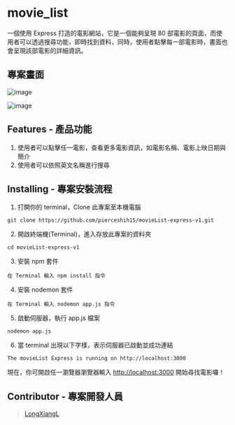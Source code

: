 # movie_list

一個使用 Express 打造的電影網站，它是一個能夠呈現 80 部電影的頁面，而使用者可以透過搜尋功能，即時找到資料，同時，使用者點擊每一部電影時，畫面也會呈現該部電影的詳細資訊。

## 專案畫面


![image](https://github.com/LongXiangL/movie_list/blob/main/public/%E9%A6%96%E9%A0%81movielist.png)

![image](https://github.com/LongXiangL/movie_list/blob/main/public/movielists%E6%90%9C%E5%B0%8B.png)

## Features - 產品功能

1. 使用者可以點擊任一電影，查看更多電影資訊，如電影名稱、電影上映日期與簡介
2. 使用者可以依照英文名稱進行搜尋

## Installing - 專案安裝流程

1. 打開你的 terminal，Clone 此專案至本機電腦

```
git clone https://github.com/pierceshih15/movieList-express-v1.git
```

2. 開啟終端機(Terminal)，進入存放此專案的資料夾

```
cd movieList-express-v1
```

3. 安裝 npm 套件

```
在 Terminal 輸入 npm install 指令
```

4. 安裝 nodemon 套件

```
在 Terminal 輸入 nodemon app.js 指令
```

5. 啟動伺服器，執行 app.js 檔案

```
nodemon app.js
```

6. 當 terminal 出現以下字樣，表示伺服器已啟動並成功連結

```
The movieList Express is running on http://localhost:3000

```

現在，你可開啟任一瀏覽器瀏覽器輸入 [http://localhost:3000](http://localhost:3000) 開始尋找電影囉！

## Contributor - 專案開發人員

> [LongXiangL](https://github.com/LongXiangL)